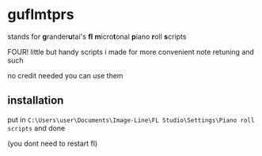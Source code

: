 # guflmtprs
stands for **g**rander**u**tai's **fl** **m**icro**t**onal **p**iano **r**oll **s**cripts

FOUR! little but handy scripts i made for more convenient note retuning and such

no credit needed you can use them

## installation
put in `C:\Users\user\Documents\Image-Line\FL Studio\Settings\Piano roll scripts` and done

(you dont need to restart fl)
